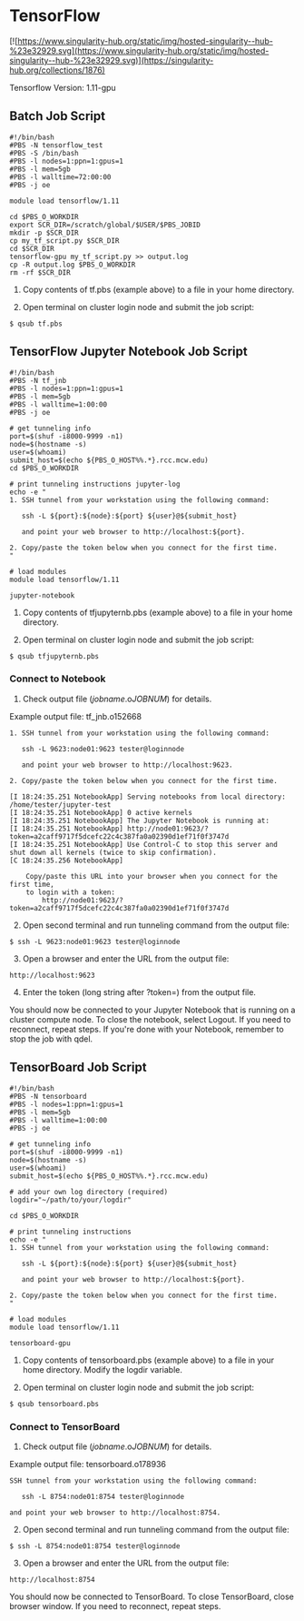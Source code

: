 # TensorFlow
[![https://www.singularity-hub.org/static/img/hosted-singularity--hub-%23e32929.svg](https://www.singularity-hub.org/static/img/hosted-singularity--hub-%23e32929.svg)](https://singularity-hub.org/collections/1876)

Tensorflow Version: 1.11-gpu

## Batch Job Script
```
#!/bin/bash
#PBS -N tensorflow_test
#PBS -S /bin/bash
#PBS -l nodes=1:ppn=1:gpus=1
#PBS -l mem=5gb
#PBS -l walltime=72:00:00
#PBS -j oe

module load tensorflow/1.11                    

cd $PBS_O_WORKDIR
export SCR_DIR=/scratch/global/$USER/$PBS_JOBID
mkdir -p $SCR_DIR
cp my_tf_script.py $SCR_DIR                   
cd $SCR_DIR
tensorflow-gpu my_tf_script.py >> output.log  
cp -R output.log $PBS_O_WORKDIR              
rm -rf $SCR_DIR                             
```
1. Copy contents of tf.pbs (example above) to a file in your home directory.

2. Open terminal on cluster login node and submit the job script:

```
$ qsub tf.pbs
```

## TensorFlow Jupyter Notebook Job Script
```
#!/bin/bash
#PBS -N tf_jnb
#PBS -l nodes=1:ppn=1:gpus=1
#PBS -l mem=5gb
#PBS -l walltime=1:00:00
#PBS -j oe

# get tunneling info
port=$(shuf -i8000-9999 -n1)
node=$(hostname -s)
user=$(whoami)
submit_host=$(echo ${PBS_O_HOST%%.*}.rcc.mcw.edu)
cd $PBS_O_WORKDIR

# print tunneling instructions jupyter-log
echo -e "
1. SSH tunnel from your workstation using the following command:

   ssh -L ${port}:${node}:${port} ${user}@${submit_host}

   and point your web browser to http://localhost:${port}.

2. Copy/paste the token below when you connect for the first time.
"

# load modules
module load tensorflow/1.11

jupyter-notebook
```
1. Copy contents of tfjupyternb.pbs (example above) to a file in your home directory.

2. Open terminal on cluster login node and submit the job script:

```
$ qsub tfjupyternb.pbs
```

### Connect to Notebook
1. Check output file (*jobname*.o*JOBNUM*) for details.

Example output file: tf_jnb.o152668
```
1. SSH tunnel from your workstation using the following command:

   ssh -L 9623:node01:9623 tester@loginnode

   and point your web browser to http://localhost:9623.

2. Copy/paste the token below when you connect for the first time.

[I 18:24:35.251 NotebookApp] Serving notebooks from local directory: /home/tester/jupyter-test
[I 18:24:35.251 NotebookApp] 0 active kernels
[I 18:24:35.251 NotebookApp] The Jupyter Notebook is running at:
[I 18:24:35.251 NotebookApp] http://node01:9623/?token=a2caff9717f5dcefc22c4c387fa0a02390d1ef71f0f3747d
[I 18:24:35.251 NotebookApp] Use Control-C to stop this server and shut down all kernels (twice to skip confirmation).
[C 18:24:35.256 NotebookApp]

    Copy/paste this URL into your browser when you connect for the first time,
    to login with a token:
        http://node01:9623/?token=a2caff9717f5dcefc22c4c387fa0a02390d1ef71f0f3747d
```

2. Open second terminal and run tunneling command from the output file:
```
$ ssh -L 9623:node01:9623 tester@loginnode
```
3. Open a browser and enter the URL from the output file:
```
http://localhost:9623
```
4. Enter the token (long string after ?token=) from the output file.

You should now be connected to your Jupyter Notebook that is running on a cluster compute node. To close the notebook, select Logout. If you need to reconnect, repeat steps. If you're done with your Notebook, remember to stop the job with qdel.


## TensorBoard Job Script
```
#!/bin/bash
#PBS -N tensorboard
#PBS -l nodes=1:ppn=1:gpus=1
#PBS -l mem=5gb
#PBS -l walltime=1:00:00
#PBS -j oe

# get tunneling info
port=$(shuf -i8000-9999 -n1)
node=$(hostname -s)
user=$(whoami)
submit_host=$(echo ${PBS_O_HOST%%.*}.rcc.mcw.edu)

# add your own log directory (required)
logdir="~/path/to/your/logdir"

cd $PBS_O_WORKDIR

# print tunneling instructions 
echo -e "
1. SSH tunnel from your workstation using the following command:

   ssh -L ${port}:${node}:${port} ${user}@${submit_host}

   and point your web browser to http://localhost:${port}.

2. Copy/paste the token below when you connect for the first time.
"

# load modules
module load tensorflow/1.11

tensorboard-gpu
```
1. Copy contents of tensorboard.pbs (example above) to a file in your home directory. Modify the logdir variable.

2. Open terminal on cluster login node and submit the job script:

```
$ qsub tensorboard.pbs
```

### Connect to TensorBoard
1. Check output file (*jobname*.o*JOBNUM*) for details.

Example output file: tensorboard.o178936
```
SSH tunnel from your workstation using the following command:

   ssh -L 8754:node01:8754 tester@loginnode

and point your web browser to http://localhost:8754.
```

2. Open second terminal and run tunneling command from the output file:
```
$ ssh -L 8754:node01:8754 tester@loginnode
```
3. Open a browser and enter the URL from the output file:
```
http://localhost:8754
```

You should now be connected to TensorBoard. To close TensorBoard, close browser window. If you need to reconnect, repeat steps.
